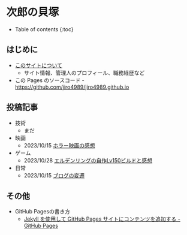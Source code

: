 # 次郎の貝塚

* Table of contents
{:toc}

## はじめに

* [このサイトについて](/about)
  * サイト情報、管理人のプロフィール、職務経歴など
* この Pages のソースコード - <https://github.com/jiro4989/jiro4989.github.io>

## 投稿記事

* 技術
  * まだ
* 映画
  * 2023/10/15 [ホラー映画の感想](/movie/2023/10/15/movie.html)
* ゲーム
  * 2023/10/28 [エルデンリングの自作Lv150ビルドと感想](/game/2023/10/28/eldenring-build.html)
* 日常
  * 2023/10/15 [ブログの変遷](/daily/2023/10/15/blog-changelog.html)

## その他

* GitHub Pagesの書き方
  * [Jekyll を使用して GitHub Pages サイトにコンテンツを追加する - GitHub Pages](https://docs.github.com/ja/pages/setting-up-a-github-pages-site-with-jekyll/adding-content-to-your-github-pages-site-using-jekyll)
